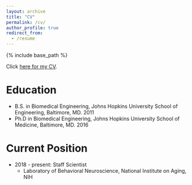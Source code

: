 ```yaml
---
layout: archive
title: "CV"
permalink: /cv/
author_profile: true
redirect_from:
  - /resume
---
```


{% include base_path %}

Click [here for my CV](https://drive.google.com/file/d/1on1T8gWKYQtfZaY7MuS7oEQS8E8xK_dA/view?usp=sharing).

Education
======
* B.S. in Biomedical Engineering, Johns Hopkins University School of Engineering, Baltimore, MD. 2011
* Ph.D in Biomedical Engineering, Johns Hopkins University School of Medicine, Baltimore, MD. 2016

Current Position
======
* 2018 - present: Staff Scientist
  * Laboratory of Behavioral Neuroscience, National Institute on Aging, NIH

